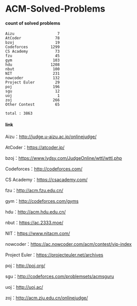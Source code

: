 ﻿# ACM-Solved-Problems

#### count of solved problems
	Aizu                   7
	AtCoder               78
	bzoj                  19
	Codeforces          1299
	CS Academy            73
	fzu                   45
	gym                  103
	hdu                 1208
	nbut                 100
	NIT                  231
	nowcoder             132
	Project Euler         29
	poj                  196
	sgu                   12
	uoj                    1
	zoj                  266
	Other Contest         65

`total : 3863`


#### link

Aizu：http://judge.u-aizu.ac.jp/onlinejudge/

AtCoder：https://atcoder.jp/

bzoj：https://www.lydsy.com/JudgeOnline/wttl/wttl.php

Codeforces：http://codeforces.com/

CS Academy：https://csacademy.com/

fzu：http://acm.fzu.edu.cn/

gym：http://codeforces.com/gyms

hdu：http://acm.hdu.edu.cn/

nbut：https://ac.2333.moe/

NIT：https://www.nitacm.com/

nowcoder：https://ac.nowcoder.com/acm/contest/vip-index

Project Euler：https://projecteuler.net/archives

poj：http://poj.org/

sgu：http://codeforces.com/problemsets/acmsguru

uoj：http://uoj.ac/

zoj：http://acm.zju.edu.cn/onlinejudge/